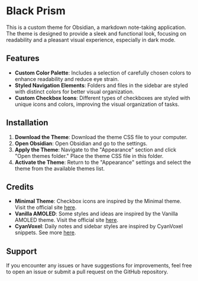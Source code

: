 # Black Prism

This is a custom theme for Obsidian, a markdown note-taking application. The theme is designed to provide a sleek and functional look, focusing on readability and a pleasant visual experience, especially in dark mode.

## Features
- **Custom Color Palette**: Includes a selection of carefully chosen colors to enhance readability and reduce eye strain.
- **Styled Navigation Elements**: Folders and files in the sidebar are styled with distinct colors for better visual organization.
- **Custom Checkbox Icons**: Different types of checkboxes are styled with unique icons and colors, improving the visual organization of tasks.

## Installation
1. **Download the Theme**: Download the theme CSS file to your computer.
2. **Open Obsidian**: Open Obsidian and go to the settings.
3. **Apply the Theme**: Navigate to the "Appearance" section and click "Open themes folder." Place the theme CSS file in this folder.
4. **Activate the Theme**: Return to the "Appearance" settings and select the theme from the available themes list.

## Credits
- **Minimal Theme**: Checkbox icons are inspired by the Minimal theme. Visit the official site [here](https://minimal.guide/).
- **Vanilla AMOLED**: Some styles and ideas are inspired by the Vanilla AMOLED theme. Visit the official site [here](https://github.com/SakuraIsayeki/vanilla-amoled-theme).
- **CyanVoxel**: Daily notes and sidebar styles are inspired by CyanVoxel snippets. See more [here](https://github.com/CyanVoxel/Obsidian-Daily-Themes).

## Support

If you encounter any issues or have suggestions for improvements, feel free to open an issue or submit a pull request on the GitHub repository.